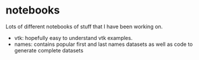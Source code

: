 # notebooks

Lots of different notebooks of stuff that I have been working on.

- vtk: hopefully easy to understand vtk examples.
- names: contains popular first and last names datasets as well as code to generate complete datasets
